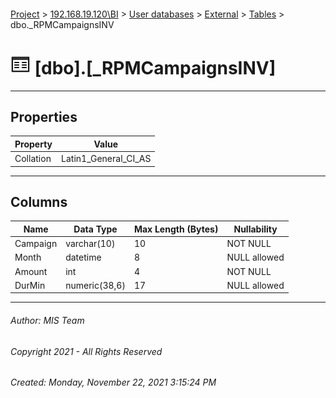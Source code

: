 #### 

[Project](../../../../index.md) > [192.168.19.120\\BI](../../../index.md) > [User databases](../../index.md) > [External](../index.md) > [Tables](Tables.md) > dbo._RPMCampaignsINV

# ![Tables](../../../../Images/Table32.png) [dbo].[_RPMCampaignsINV]

---

## <a name="#properties"></a>Properties

| Property | Value |
|---|---|
| Collation | Latin1_General_CI_AS |


---

## <a name="#columns"></a>Columns

| Name | Data Type | Max Length (Bytes) | Nullability |
|---|---|---|---|
| Campaign | varchar(10) | 10 | NOT NULL |
| Month | datetime | 8 | NULL allowed |
| Amount | int | 4 | NOT NULL |
| DurMin | numeric(38,6) | 17 | NULL allowed |


---

###### Author:  MIS Team

###### Copyright 2021 - All Rights Reserved

###### Created: Monday, November 22, 2021 3:15:24 PM

